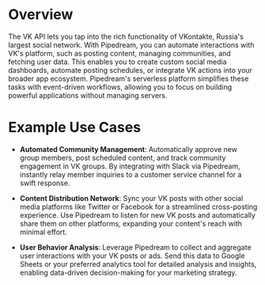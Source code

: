 # Overview

The VK API lets you tap into the rich functionality of VKontakte, Russia's largest social network. With Pipedream, you can automate interactions with VK's platform, such as posting content, managing communities, and fetching user data. This enables you to create custom social media dashboards, automate posting schedules, or integrate VK actions into your broader app ecosystem. Pipedream's serverless platform simplifies these tasks with event-driven workflows, allowing you to focus on building powerful applications without managing servers.

# Example Use Cases

- **Automated Community Management**: Automatically approve new group members, post scheduled content, and track community engagement in VK groups. By integrating with Slack via Pipedream, instantly relay member inquiries to a customer service channel for a swift response.

- **Content Distribution Network**: Sync your VK posts with other social media platforms like Twitter or Facebook for a streamlined cross-posting experience. Use Pipedream to listen for new VK posts and automatically share them on other platforms, expanding your content's reach with minimal effort.

- **User Behavior Analysis**: Leverage Pipedream to collect and aggregate user interactions with your VK posts or ads. Send this data to Google Sheets or your preferred analytics tool for detailed analysis and insights, enabling data-driven decision-making for your marketing strategy.
